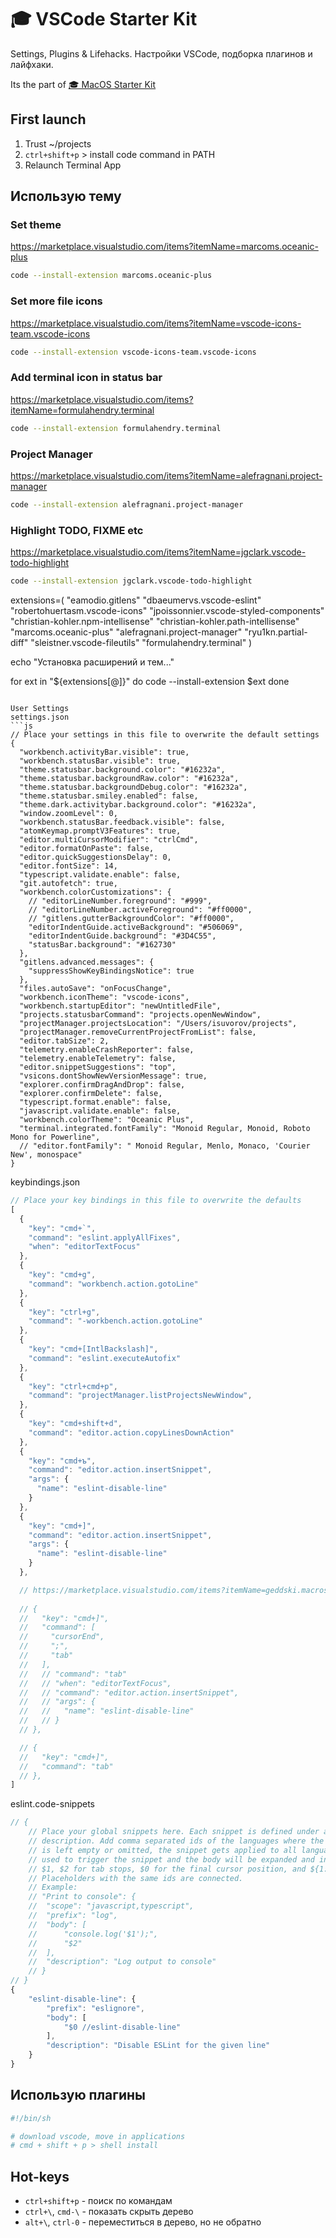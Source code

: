# 🎓 VSCode Starter Kit
Settings, Plugins & Lifehacks. Настройки VSCode, подборка плагинов и лайфхаки.

Its the part of [🎓 MacOS Starter Kit](https://github.com/isuvorov/notes)

## First launch 
1. Trust ~/projects
2. `ctrl+shift+p` > install code command in PATH
3. Relaunch Terminal App

## Использую тему

### Set theme

https://marketplace.visualstudio.com/items?itemName=marcoms.oceanic-plus

```bash
code --install-extension marcoms.oceanic-plus
```

### Set more file icons

https://marketplace.visualstudio.com/items?itemName=vscode-icons-team.vscode-icons


```bash
code --install-extension vscode-icons-team.vscode-icons
```

### Add terminal icon in status bar

https://marketplace.visualstudio.com/items?itemName=formulahendry.terminal

```bash
code --install-extension formulahendry.terminal
```

### Project Manager

https://marketplace.visualstudio.com/items?itemName=alefragnani.project-manager

```bash
code --install-extension alefragnani.project-manager
```

### Highlight TODO, FIXME etc

https://marketplace.visualstudio.com/items?itemName=jgclark.vscode-todo-highlight

```bash
code --install-extension jgclark.vscode-todo-highlight
```



extensions=(
  "eamodio.gitlens"
  "dbaeumervs.vscode-eslint"
  "robertohuertasm.vscode-icons"
  "jpoissonnier.vscode-styled-components"
  "christian-kohler.npm-intellisense"
  "christian-kohler.path-intellisense"
  "marcoms.oceanic-plus"
  "alefragnani.project-manager"
  "ryu1kn.partial-diff"
  "sleistner.vscode-fileutils"
  "formulahendry.terminal"
)

echo "Установка расширений и тем..."

for ext in "${extensions[@]}"
do
  code --install-extension $ext
done
```

User Settings
settings.json
```js
// Place your settings in this file to overwrite the default settings
{
  "workbench.activityBar.visible": true,
  "workbench.statusBar.visible": true,
  "theme.statusbar.background.color": "#16232a",
  "theme.statusbar.backgroundRaw.color": "#16232a",
  "theme.statusbar.backgroundDebug.color": "#16232a",
  "theme.statusbar.smiley.enabled": false,
  "theme.dark.activitybar.background.color": "#16232a",
  "window.zoomLevel": 0,
  "workbench.statusBar.feedback.visible": false,
  "atomKeymap.promptV3Features": true,
  "editor.multiCursorModifier": "ctrlCmd",
  "editor.formatOnPaste": false,
  "editor.quickSuggestionsDelay": 0,
  "editor.fontSize": 14,
  "typescript.validate.enable": false,
  "git.autofetch": true,
  "workbench.colorCustomizations": {
    // "editorLineNumber.foreground": "#999",
    // "editorLineNumber.activeForeground": "#ff0000",
    // "gitlens.gutterBackgroundColor": "#ff0000",
    "editorIndentGuide.activeBackground": "#506069",
    "editorIndentGuide.background": "#3D4C55",
    "statusBar.background": "#162730"
  },
  "gitlens.advanced.messages": {
    "suppressShowKeyBindingsNotice": true
  },
  "files.autoSave": "onFocusChange",
  "workbench.iconTheme": "vscode-icons",
  "workbench.startupEditor": "newUntitledFile",
  "projects.statusbarCommand": "projects.openNewWindow",
  "projectManager.projectsLocation": "/Users/isuvorov/projects",
  "projectManager.removeCurrentProjectFromList": false,
  "editor.tabSize": 2,
  "telemetry.enableCrashReporter": false,
  "telemetry.enableTelemetry": false,
  "editor.snippetSuggestions": "top",
  "vsicons.dontShowNewVersionMessage": true,
  "explorer.confirmDragAndDrop": false,
  "explorer.confirmDelete": false,
  "typescript.format.enable": false,
  "javascript.validate.enable": false,
  "workbench.colorTheme": "Oceanic Plus",
  "terminal.integrated.fontFamily": "Monoid Regular, Monoid, Roboto Mono for Powerline",
  // "editor.fontFamily": " Monoid Regular, Menlo, Monaco, 'Courier New', monospace"
}
```

keybindings.json
```js
// Place your key bindings in this file to overwrite the defaults
[
  {
    "key": "cmd+`",
    "command": "eslint.applyAllFixes",
    "when": "editorTextFocus"
  },
  {
    "key": "cmd+g",
    "command": "workbench.action.gotoLine"
  },
  {
    "key": "ctrl+g",
    "command": "-workbench.action.gotoLine"
  },
  {
    "key": "cmd+[IntlBackslash]",
    "command": "eslint.executeAutofix"
  },
  {
    "key": "ctrl+cmd+p",
    "command": "projectManager.listProjectsNewWindow",
  },
  {
    "key": "cmd+shift+d",
    "command": "editor.action.copyLinesDownAction"
  },
  {
    "key": "cmd+ъ",
    "command": "editor.action.insertSnippet",
    "args": {
      "name": "eslint-disable-line"
    }
  },
  {
    "key": "cmd+]",
    "command": "editor.action.insertSnippet",
    "args": {
      "name": "eslint-disable-line"
    }
  },

  // https://marketplace.visualstudio.com/items?itemName=geddski.macros
  
  // {
  //   "key": "cmd+]",
  //   "command": [
  //     "cursorEnd",
  //     ";",
  //     "tab"
  //   ],
  //   // "command": "tab"  
  //   // "when": "editorTextFocus",
  //   // "command": "editor.action.insertSnippet",
  //   // "args": {
  //   //   "name": "eslint-disable-line"
  //   // }
  // },  

  // {
  //   "key": "cmd+]",
  //   "command": "tab"
  // },      
]
```


eslint.code-snippets
```js
// {
	// Place your global snippets here. Each snippet is defined under a snippet name and has a scope, prefix, body and 
	// description. Add comma separated ids of the languages where the snippet is applicable in the scope field. If scope 
	// is left empty or omitted, the snippet gets applied to all languages. The prefix is what is 
	// used to trigger the snippet and the body will be expanded and inserted. Possible variables are: 
	// $1, $2 for tab stops, $0 for the final cursor position, and ${1:label}, ${2:another} for placeholders. 
	// Placeholders with the same ids are connected.
	// Example:
	// "Print to console": {
	// 	"scope": "javascript,typescript",
	// 	"prefix": "log",
	// 	"body": [
	// 		"console.log('$1');",
	// 		"$2"
	// 	],
	// 	"description": "Log output to console"
	// }
// }
{
	"eslint-disable-line": {
		"prefix": "eslignore",
		"body": [
			"$0 //eslint-disable-line"
		],
		"description": "Disable ESLint for the given line"
	}
}
```


##   Использую плагины

```bash
#!/bin/sh

# download vscode, move in applications
# cmd + shift + p > shell install
```



## Hot-keys
*  `ctrl+shift+p` - поиск по командам
* `ctrl+\`, `cmd-\` - показать скрыть дерево
* `alt+\`, `ctrl-0` - переместиться в дерево, но не обратно

